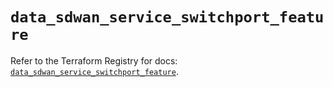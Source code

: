 # `data_sdwan_service_switchport_feature`

Refer to the Terraform Registry for docs: [`data_sdwan_service_switchport_feature`](https://registry.terraform.io/providers/ciscodevnet/sdwan/0.8.0/docs/data-sources/service_switchport_feature).
